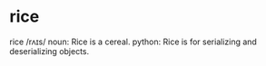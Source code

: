 # rice
rice /rʌɪs/ noun: Rice is a cereal. python: Rice is for serializing and deserializing objects.
